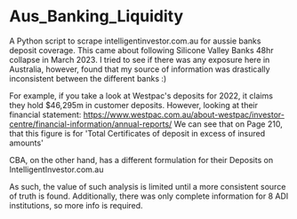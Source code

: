 # Aus_Banking_Liquidity
A Python script to scrape intelligentinvestor.com.au for aussie banks deposit coverage. 
This came about following Silicone Valley Banks 48hr collapse in March 2023. 
I tried to see if there was any exposure here in Australia, however, found that my source of information was drastically 
inconsistent between the different banks :)

For example, if you take a look at Westpac's deposits for 2022, it claims they hold $46,295m 
in customer deposits. However, looking at their financial statement: https://www.westpac.com.au/about-westpac/investor-centre/financial-information/annual-reports/
We can see that on Page 210, that this figure is for 'Total Certificates of deposit in excess
of insured amounts' 

CBA, on the other hand, has a different formulation for their Deposits on IntelligentInvestor.com.au

As such, the value of such analysis is limited until a more consistent source of truth is found.
Additionally, there was only complete information for 8 ADI institutions, so more info is required.

